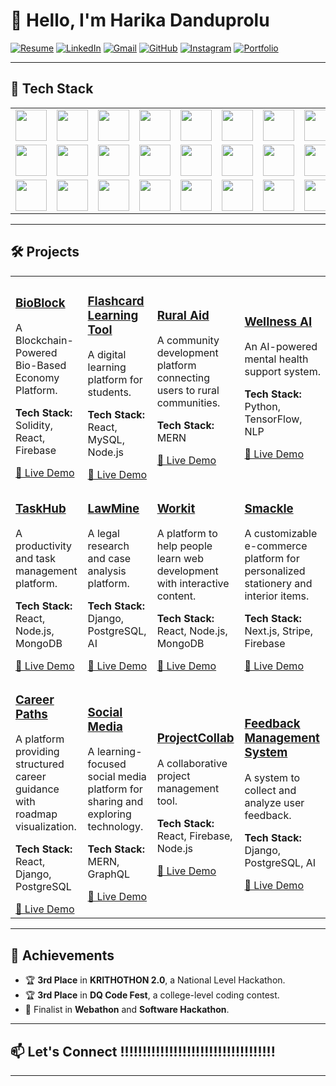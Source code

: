 # 👋 Hello, I'm Harika Danduprolu  

[![Resume](https://img.shields.io/badge/Resume-View-4285F4?style=for-the-badge&logo=google-docs&logoColor=white)](https://docs.google.com/document/d/12qcNoho4d-Iz9Gi7pYKlWgBwpcOkWPo4g_2iDo-VmPI/edit?usp=sharing) 
  [![LinkedIn](https://img.shields.io/badge/LinkedIn-Connect-0A66C2?style=for-the-badge&logo=linkedin)](https://linkedin.com/in/yourprofile)  [![Gmail](https://img.shields.io/badge/Gmail-D14836?style=for-the-badge&logo=gmail&logoColor=white)](mailto:harika.danduprolu740@gmail.com)  [![GitHub](https://img.shields.io/badge/GitHub-181717?style=for-the-badge&logo=github&logoColor=white)](https://github.com/yourusername)  [![Instagram](https://img.shields.io/badge/Instagram-E4405F?style=for-the-badge&logo=instagram&logoColor=white)](https://instagram.com/yourhandle)  [![Portfolio](https://img.shields.io/badge/Portfolio-Visit-ff69b4?style=for-the-badge&logo=internetexplorer&logoColor=white)](https://yourportfolio.com)

---

## 🚀 Tech Stack

<table >
  <tr>
    <td align="center" width="100"><img src="https://cdn-icons-png.flaticon.com/128/5968/5968350.png" width="50"/></td>
    <td align="center" width="100"><img src="https://cdn-icons-png.flaticon.com/128/5968/5968292.png" width="50"/></td>
    <td align="center" width="100"><img src="https://cdn-icons-png.flaticon.com/128/6132/6132222.png" width="50"/></td>
    <td align="center" width="100"><img src="https://cdn-icons-png.flaticon.com/128/919/919826.png" width="50"/></td>
    <td align="center" width="100"><img src="https://cdn-icons-png.flaticon.com/128/5968/5968242.png" width="50"/></td>
    <td align="center" width="100"><img src="https://cdn-icons-png.flaticon.com/128/5968/5968381.png" width="50"/></td>
    <td align="center" width="100"><img src="https://cdn-icons-png.flaticon.com/128/5968/5968383.png" width="50"/></td>
    <td align="center" width="100"><img src="https://cdn-icons-png.flaticon.com/128/906/906324.png" width="50"/></td>
    <td align="center" width="100"><img src="https://cdn-icons-png.flaticon.com/128/5968/5968705.png" width="50"/></td>
    <td align="center" width="100"><img src="https://cdn-icons-png.flaticon.com/128/732/732190.png" width="50"/></td>
    <td align="center" width="100"><img src="https://cdn-icons-png.flaticon.com/128/226/226772.png" width="50"/></td>
    <td align="center" width="100"><img src="https://cdn-icons-png.flaticon.com/128/5968/5968350.png" width="50"/></td>
    <td align="center" width="100"><img src="https://cdn-icons-png.flaticon.com/128/5968/5968292.png" width="50"/></td>
  </tr>
  <tr>
    <td align="center" width="100"><img src="https://cdn-icons-png.flaticon.com/128/5968/5968350.png" width="50"/></td>
    <td align="center" width="100"><img src="https://cdn-icons-png.flaticon.com/128/5968/5968292.png" width="50"/></td>
    <td align="center" width="100"><img src="https://cdn-icons-png.flaticon.com/128/6132/6132222.png" width="50"/></td>
    <td align="center" width="100"><img src="https://cdn-icons-png.flaticon.com/128/919/919826.png" width="50"/></td>
    <td align="center" width="100"><img src="https://cdn-icons-png.flaticon.com/128/5968/5968242.png" width="50"/></td>
    <td align="center" width="100"><img src="https://cdn-icons-png.flaticon.com/128/5968/5968381.png" width="50"/></td>
    <td align="center" width="100"><img src="https://cdn-icons-png.flaticon.com/128/5968/5968383.png" width="50"/></td>
    <td align="center" width="100"><img src="https://cdn-icons-png.flaticon.com/128/906/906324.png" width="50"/></td>
    <td align="center" width="100"><img src="https://cdn-icons-png.flaticon.com/128/5968/5968705.png" width="50"/></td>
    <td align="center" width="100"><img src="https://cdn-icons-png.flaticon.com/128/732/732190.png" width="50"/></td>
    <td align="center" width="100"><img src="https://cdn-icons-png.flaticon.com/128/226/226772.png" width="50"/></td>
    <td align="center" width="100"><img src="https://cdn-icons-png.flaticon.com/128/5968/5968350.png" width="50"/></td>
    <td align="center" width="100"><img src="https://cdn-icons-png.flaticon.com/128/5968/5968292.png" width="50"/></td>
  </tr>
  <tr>
    <td align="center" width="100"><img src="https://cdn-icons-png.flaticon.com/128/5968/5968350.png" width="50"/></td>
    <td align="center" width="100"><img src="https://cdn-icons-png.flaticon.com/128/5968/5968292.png" width="50"/></td>
    <td align="center" width="100"><img src="https://cdn-icons-png.flaticon.com/128/6132/6132222.png" width="50"/></td>
    <td align="center" width="100"><img src="https://cdn-icons-png.flaticon.com/128/919/919826.png" width="50"/></td>
    <td align="center" width="100"><img src="https://cdn-icons-png.flaticon.com/128/5968/5968242.png" width="50"/></td>
    <td align="center" width="100"><img src="https://cdn-icons-png.flaticon.com/128/5968/5968381.png" width="50"/></td>
    <td align="center" width="100"><img src="https://cdn-icons-png.flaticon.com/128/5968/5968383.png" width="50"/></td>
    <td align="center" width="100"><img src="https://cdn-icons-png.flaticon.com/128/906/906324.png" width="50"/></td>
    <td align="center" width="100"><img src="https://cdn-icons-png.flaticon.com/128/5968/5968705.png" width="50"/></td>
    <td align="center" width="100"><img src="https://cdn-icons-png.flaticon.com/128/732/732190.png" width="50"/></td>
    <td align="center" width="100"><img src="https://cdn-icons-png.flaticon.com/128/226/226772.png" width="50"/></td>
    <td align="center" width="100"><img src="https://cdn-icons-png.flaticon.com/128/5968/5968350.png" width="50"/></td>
    <td align="center" width="100"><img src="https://cdn-icons-png.flaticon.com/128/5968/5968292.png" width="50"/></td>
  </tr>
</table>

---
## 🛠️ Projects  

<table>
  <tr>
    <td>
      <h3><a href="https://github.com/yourusername/bioblock">BioBlock</a></h3>
      <p>A Blockchain-Powered Bio-Based Economy Platform.</p>
      <p><strong>Tech Stack:</strong> Solidity, React, Firebase</p>
      <a href="https://bioblock-demo.com">🔗 Live Demo</a>
    </td>
    <td>
      <h3><a href="https://github.com/yourusername/flashcard-tool">Flashcard Learning Tool</a></h3>
      <p>A digital learning platform for students.</p>
      <p><strong>Tech Stack:</strong> React, MySQL, Node.js</p>
      <a href="https://flashcard-tool-demo.com">🔗 Live Demo</a>
    </td>
    <td>
      <h3><a href="https://github.com/yourusername/rural-aid">Rural Aid</a></h3>
      <p>A community development platform connecting users to rural communities.</p>
      <p><strong>Tech Stack:</strong> MERN</p>
      <a href="https://rural-aid-demo.com">🔗 Live Demo</a>
    </td>
    <td>
      <h3><a href="https://github.com/yourusername/wellness-ai">Wellness AI</a></h3>
      <p>An AI-powered mental health support system.</p>
      <p><strong>Tech Stack:</strong> Python, TensorFlow, NLP</p>
      <a href="https://wellness-ai-demo.com">🔗 Live Demo</a>
    </td>
  </tr>
  <tr>
    <td>
      <h3><a href="https://github.com/yourusername/taskhub">TaskHub</a></h3>
      <p>A productivity and task management platform.</p>
      <p><strong>Tech Stack:</strong> React, Node.js, MongoDB</p>
      <a href="https://taskhub-demo.com">🔗 Live Demo</a>
    </td>
    <td>
      <h3><a href="https://github.com/yourusername/lawmine">LawMine</a></h3>
      <p>A legal research and case analysis platform.</p>
      <p><strong>Tech Stack:</strong> Django, PostgreSQL, AI</p>
      <a href="https://lawmine-demo.com">🔗 Live Demo</a>
    </td>
    <td>
      <h3><a href="https://github.com/yourusername/workit">Workit</a></h3>
      <p>A platform to help people learn web development with interactive content.</p>
      <p><strong>Tech Stack:</strong> React, Node.js, MongoDB</p>
      <a href="https://workit-demo.com">🔗 Live Demo</a>
    </td>
    <td>
      <h3><a href="https://github.com/yourusername/smackle">Smackle</a></h3>
      <p>A customizable e-commerce platform for personalized stationery and interior items.</p>
      <p><strong>Tech Stack:</strong> Next.js, Stripe, Firebase</p>
      <a href="https://smackle-demo.com">🔗 Live Demo</a>
    </td>
  </tr>
  <tr>
    <td>
      <h3><a href="https://github.com/yourusername/career-paths">Career Paths</a></h3>
      <p>A platform providing structured career guidance with roadmap visualization.</p>
      <p><strong>Tech Stack:</strong> React, Django, PostgreSQL</p>
      <a href="https://career-paths-demo.com">🔗 Live Demo</a>
    </td>
    <td>
      <h3><a href="https://github.com/yourusername/social-media">Social Media</a></h3>
      <p>A learning-focused social media platform for sharing and exploring technology.</p>
      <p><strong>Tech Stack:</strong> MERN, GraphQL</p>
      <a href="https://social-media-demo.com">🔗 Live Demo</a>
    </td>
    <td>
      <h3><a href="https://github.com/yourusername/projectcollab">ProjectCollab</a></h3>
      <p>A collaborative project management tool.</p>
      <p><strong>Tech Stack:</strong> React, Firebase, Node.js</p>
      <a href="https://projectcollab-demo.com">🔗 Live Demo</a>
    </td>
    <td>
      <h3><a href="https://github.com/yourusername/feedback-management">Feedback Management System</a></h3>
      <p>A system to collect and analyze user feedback.</p>
      <p><strong>Tech Stack:</strong> Django, PostgreSQL, AI</p>
      <a href="https://feedback-management-demo.com">🔗 Live Demo</a>
    </td>
  </tr>
</table>

---

## 🌟 Achievements  
- 🏆 **3rd Place** in **KRITHOTHON 2.0**, a National Level Hackathon.  
- 🏆 **3rd Place** in **DQ Code Fest**, a college-level coding contest.  
- 🎯 Finalist in **Webathon** and **Software Hackathon**.  

---

## 📫 Let's Connect  !!!!!!!!!!!!!!!!!!!!!!!!!!!!!!!!!!!
---
